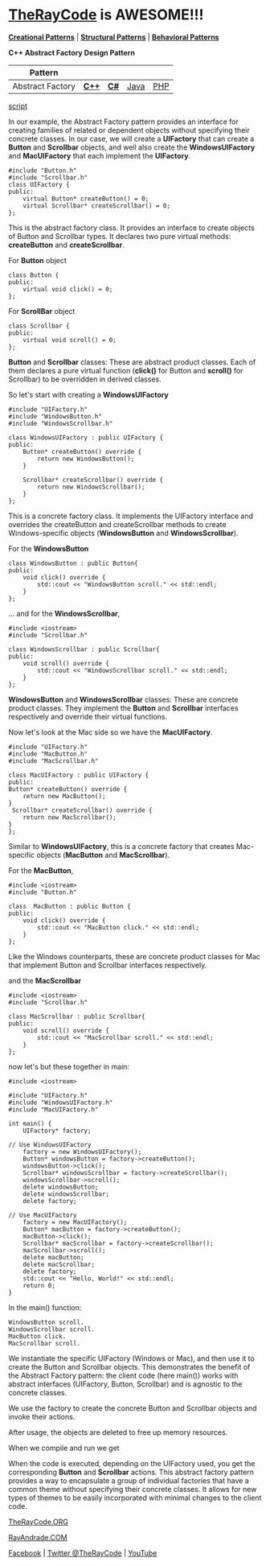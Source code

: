 # [TheRayCode](../../../README.md) is AWESOME!!!

**[Creational Patterns](../README.md)** | **[Structural Patterns](../../Structural/README.md)** | **[Behavioral Patterns](../../Behavioral/README.md)**

**C++ Abstract Factory Design Pattern**

|Pattern|   |   |   |   |
|---|---|---|---|---|
| Abstract Factory | [**C++**](../../../CPP/Creational/AbstractFactory/README.md) | [**C#**](../../../Csharp/Creational/AbstractFactory/README.md) | [Java](../../../Java/Creational/AbstractFactory/README.md) | [PHP](../../../PHP/Creational/AbstractFactory/README.md) |

[script](./script/page01.md)

In our example, the Abstract Factory pattern provides an interface for creating families of related or dependent objects without specifying their concrete classes. In our case, we will create a **UIFactory** that can create a **Button** and **Scrollbar** objects, and well also create the **WindowsUIFactory** and **MacUIFactory** that each implement the **UIFactory**.

```
#include "Button.h"
#include "Scrollbar.h"
class UIFactory { 
public:
    virtual Button* createButton() = 0;
    virtual Scrollbar* createScrollbar() = 0;
};
```
This is the abstract factory class. It provides an interface to create objects of Button and Scrollbar types. 
It declares two pure virtual methods: **createButton** and **createScrollbar**.


For **Button** object
```
class Button {
public:
    virtual void click() = 0;
};
```
For **ScrollBar** object
```
class Scrollbar { 
public:
    virtual void scroll() = 0;
};
```

**Button** and **Scrollbar** classes:
These are abstract product classes. Each of them declares a pure virtual function (**click()** for Button and **scroll()** for Scrollbar) to be overridden in derived classes.

So let's start with creating a **WindowsUIFactory**

```
#include "UIFactory.h"
#include "WindowsButton.h"
#include "WindowsScrollbar.h"

class WindowsUIFactory : public UIFactory {  
public:
    Button* createButton() override {
        return new WindowsButton();
    }

    Scrollbar* createScrollbar() override {
        return new WindowsScrollbar();
    }
};
```
This is a concrete factory class. It implements the UIFactory interface and overrides the createButton and createScrollbar methods to create Windows-specific objects (**WindowsButton** and **WindowsScrollbar**).

For the **WindowsButton**

```
class WindowsButton : public Button{ 
public:
    void click() override {
        std::cout << "WindowsButton scroll." << std::endl;
    }
};
```
... and for the **WindowsScrollbar**,

```
#include <iostream>
#include "Scrollbar.h"

class WindowsScrollbar : public Scrollbar{ 
public:
    void scroll() override {
        std::cout << "WindowsScrollbar scroll." << std::endl;
    }
};
```
**WindowsButton** and **WindowsScrollbar** classes:
These are concrete product classes. They implement the **Button** and **Scrollbar** interfaces respectively and override their virtual functions.

Now let's look at the Mac side so we have the **MacUIFactory**.

```
#include "UIFactory.h"
#include "MacButton.h"
#include "MacScrollbar.h"

class MacUIFactory : public UIFactory { 
public:
Button* createButton() override {
    return new MacButton();
}
 Scrollbar* createScrollbar() override {
    return new MacScrollbar();
}
};
```
Similar to **WindowsUIFactory**, this is a concrete factory that creates Mac-specific objects (**MacButton** and **MacScrollbar**).

For the **MacButton**,

```
#include <iostream>
#include "Button.h"

class  MacButton : public Button { 
public:
    void click() override {
        std::cout << "MacButton click." << std::endl;
    }
};
```
Like the Windows counterparts, these are concrete product classes for Mac that implement Button and Scrollbar interfaces respectively.

and the **MacScrollbar**

```
#include <iostream>
#include "Scrollbar.h"

class MacScrollbar : public Scrollbar{  
public:
    void scroll() override {
        std::cout << "MacScrollbar scroll." << std::endl;
    }
};
```
now let's but these together in main:




```
#include <iostream>

#include "UIFactory.h"
#include "WindowsUIFactory.h"
#include "MacUIFactory.h"

int main() {
    UIFactory* factory;

// Use WindowsUIFactory
    factory = new WindowsUIFactory();
    Button* windowsButton = factory->createButton();
    windowsButton->click();
    Scrollbar* windowsScrollbar = factory->createScrollbar();
    windowsScrollbar->scroll();
    delete windowsButton;
    delete windowsScrollbar;
    delete factory;

// Use MacUIFactory
    factory = new MacUIFactory();
    Button* macButton = factory->createButton();
    macButton->click();
    Scrollbar* macScrollbar = factory->createScrollbar();
    macScrollbar->scroll();
    delete macButton;
    delete macScrollbar;
    delete factory;
    std::cout << "Hello, World!" << std::endl;
    return 0;
}
```
In the main() function:


```
WindowsButton scroll.
WindowsScrollbar scroll.
MacButton click.
MacScrollbar scroll.
```

We instantiate the specific UIFactory (Windows or Mac), and then use it to create the Button and Scrollbar objects. This demonstrates the benefit of the Abstract Factory pattern: the client code (here main()) works with abstract interfaces (UIFactory, Button, Scrollbar) and is agnostic to the concrete classes.

We use the factory to create the concrete Button and Scrollbar objects and invoke their actions.

After usage, the objects are deleted to free up memory resources.

When we compile and run we get

When the code is executed, depending on the UIFactory used, you get the corresponding **Button** and **Scrollbar** actions. This abstract factory pattern provides a way to encapsulate a group of individual factories that have a common theme without specifying their concrete classes. It allows for new types of themes to be easily incorporated with minimal changes to the client code.


[TheRayCode.ORG](https://www.TheRayCode.org)

[RayAndrade.COM](https://www.RayAndrade.com)

[Facebook](https://www.facebook.com/TheRayCode/) | [Twitter @TheRayCode](https://www.twitter.com/TheRayCode/) | [YouTube](https://www.youtube.com/TheRayCode/)
